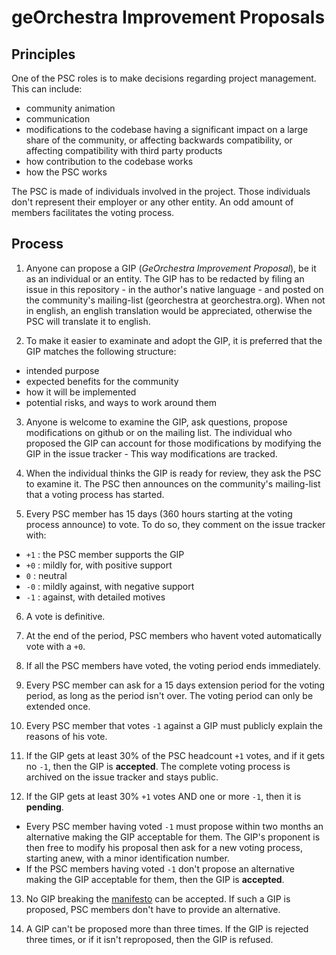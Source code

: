# geOrchestra Improvement Proposals

## Principles

One of the PSC roles is to make decisions regarding project management. This can include:

- community animation
- communication
- modifications to the codebase having a significant impact on a large share of the community, or affecting backwards compatibility, or affecting compatibility with third party products
- how contribution to the codebase works
- how the PSC works

The PSC is made of individuals involved in the project. Those individuals don't represent their employer or any other entity. An odd amount of members facilitates the voting process.


## Process

1. Anyone can propose a GIP (*GeOrchestra Improvement Proposal*), be it as an individual or an entity. The GIP has to be redacted by filing an issue in this repository - in the author's native language - and posted on the community's mailing-list (georchestra at georchestra.org). When not in english, an english translation would be appreciated, otherwise the PSC will translate it to english.


2. To make it easier to examinate and adopt the GIP, it is preferred that the GIP matches the following structure:
  - intended purpose
  - expected benefits for the community
  - how it will be implemented
  - potential risks, and ways to work around them


3. Anyone is welcome to examine the GIP, ask questions, propose modifications on github or on the mailing list. The individual who proposed the GIP can account for those modifications by modifying the GIP in the issue tracker - This way modifications are tracked.


4. When the individual thinks the GIP is ready for review, they ask the PSC to examine it. The PSC then announces on the community's mailing-list that a voting process has started.


5. Every PSC member has 15 days (360 hours starting at the voting process announce) to vote. To do so, they comment on the issue tracker with:

  - `+1` : the PSC member supports the GIP
  - `+0` : mildly for, with positive support
  - `0` : neutral
  - `-0` : mildly against, with negative support
  - `-1` : against, with detailed motives


6. A vote is definitive.


7. At the end of the period, PSC members who havent voted automatically vote with a `+0`.


8. If all the PSC members have voted, the voting period ends immediately.


9. Every PSC member can ask for a 15 days extension period for the voting period, as long as the period isn't over. The voting period can only be extended once.


10. Every PSC member that votes `-1` against a GIP must publicly explain the reasons of his vote.


11. If the GIP gets at least 30% of the PSC headcount `+1` votes, and if it gets no `-1`, then the GIP is **accepted**. The complete voting process is archived on the issue tracker and stays public.


12. If the GIP gets at least 30% `+1` votes AND one or more `-1`, then it is **pending**.
  - Every PSC member having voted `-1` must propose within two months an alternative making the GIP acceptable for them. The GIP's proponent is then free to modify his proposal then ask for a new voting process, starting anew, with a minor identification number.
  - If the PSC members having voted `-1` don't propose an alternative making the GIP acceptable for them, then the GIP is **accepted**.


13. No GIP breaking the [manifesto](https://github.com/georchestra/manifest/blob/main/MANIFEST.EN.md) can be accepted. If such a GIP is proposed, PSC members don't have to provide an alternative.


14. A GIP can't be proposed more than three times. If the GIP is rejected three times, or if it isn't reproposed, then the GIP is refused.
